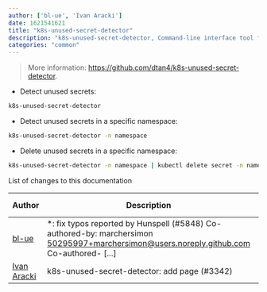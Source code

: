 ```yaml
---
author: ['bl-ue', 'Ivan Aracki']
date: 1621541621
title: "k8s-unused-secret-detector"
description: "k8s-unused-secret-detector, Command-line interface tool for detecting unused Kubernetes secrets."
categories: "common"
---
```

> More information: <https://github.com/dtan4/k8s-unused-secret-detector>.

- Detect unused secrets:

```bash
k8s-unused-secret-detector
```

- Detect unused secrets in a specific namespace:

```bash
k8s-unused-secret-detector -n namespace
```

- Delete unused secrets in a specific namespace:

```bash
k8s-unused-secret-detector -n namespace | kubectl delete secret -n namespace
```
List of changes to this documentation


Author | Description | ISO 8601 Date | GitHub link
------|-----|-----|-----
[bl-ue](mailto:54780737+bl-ue@users.noreply.github.com) | *: fix typos reported by Hunspell (#5848) Co-authored-by: marchersimon <50295997+marchersimon@users.noreply.github.com> Co-authored- [...] | 2021-05-20T22:13:41 | [8ebd171d6f00](https://github.com/tldr-pages/tldr/commit/8ebd171d6f001698709fefc02b1fd5cc9f3a99c4)
[Ivan Aracki](mailto:aracki.ivan@gmail.com) | k8s-unused-secret-detector: add page (#3342) | 2019-10-07T15:29:25 | [1898be912de0](https://github.com/tldr-pages/tldr/commit/1898be912de04b43b6f13b426422c72d0e0b5091)

